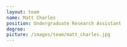 ```yaml
---
layout: team
name: Matt Charles
position: Undergraduate Research Assistant
degree: 
picture: /images/team/matt_charles.jpg
---
```


